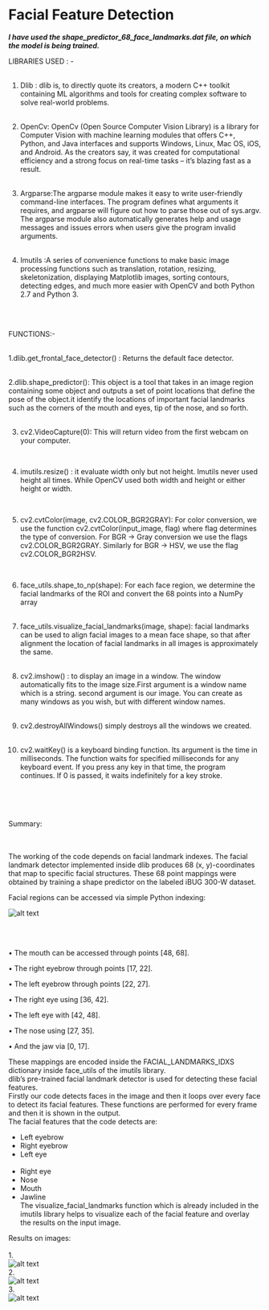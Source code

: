 # Facial Feature Detection

***I have used the shape_predictor_68_face_landmarks.dat file, on which the model is being trained.***

LIBRARIES USED : -<br /><br />
1.	Dlib :  dlib is, to directly quote its creators, a modern C++ toolkit containing ML algorithms and tools for creating complex software to solve real-world problems.<br /><br />

2.	OpenCv: OpenCv (Open Source Computer Vision Library) is a library for Computer Vision with machine learning modules that offers C++, Python, and Java interfaces and supports Windows, Linux, Mac OS, iOS, and Android. As the creators say, it was created for computational efficiency and a strong focus on real-time tasks – it’s blazing fast as a result.<br /><br />

3. Argparse:The argparse module makes it easy to write user-friendly command-line interfaces. The program defines what arguments it requires, and argparse will figure out how to parse those out of sys.argv. The argparse module also automatically generates help and usage messages and issues errors when users give the program invalid arguments.<br /><br />

4. Imutils :A series of convenience functions to make basic image processing functions such as translation, rotation, resizing, skeletonization, displaying Matplotlib images, sorting contours, detecting edges, and much more easier with OpenCV and both Python 2.7 and Python 3.<br /><br />
<br />

FUNCTIONS:- <br />
<br />

1.dlib.get_frontal_face_detector() : Returns the default face detector.<br />
<br />

2.dlib.shape_predictor(): This object is a tool that takes in an image region containing some object and outputs a set of point locations that define the pose of the object.it identify the locations of important facial landmarks such as the corners of the mouth and eyes, tip of the nose, and so forth.<br />
<br />

3. cv2.VideoCapture(0): This will return video from the first webcam on your computer.<br />
<br />

4. imutils.resize() : it evaluate width only but not height. Imutils never used height all times. While OpenCV used both width and height or either height or width. <br />
<br />

5. cv2.cvtColor(image, cv2.COLOR_BGR2GRAY): For color conversion, we use the function cv2.cvtColor(input_image, flag) where flag determines the type of conversion. For BGR -> Gray conversion we use the flags cv2.COLOR_BGR2GRAY. Similarly for BGR -> HSV, we use the flag cv2.COLOR_BGR2HSV.<br />
<br />

6. face_utils.shape_to_np(shape): For each face region, we determine the facial landmarks of the ROI and convert the 68 points into a NumPy array<br /><br />

7. face_utils.visualize_facial_landmarks(image, shape): facial landmarks can be used to align facial images to a mean face shape, so that after alignment the location of facial landmarks in all images is approximately the same.<br /><br />

8. cv2.imshow() :  to display an image in a window. The window automatically fits to the image size.First argument is a window name which is a string. second argument is our image. You can create as many windows as you wish, but with different window names.<br /><br />

9. cv2.destroyAllWindows() simply destroys all the windows we created.<br /><br />

10. cv2.waitKey() is a keyboard binding function. Its argument is the time in milliseconds. The function waits for specified milliseconds for any keyboard event. If you press any key in that time, the program continues. If 0 is passed, it waits indefinitely for a key stroke.<br />
<br />
<br /><br />


Summary: <br /><br />
<br />

The working of the code depends on facial landmark indexes. The facial landmark detector implemented inside dlib produces 68 (x, y)-coordinates that map to specific facial structures. These 68 point mappings were obtained by training a shape predictor on the labeled iBUG 300-W dataset.<br />

Facial regions can be accessed via simple Python indexing:<br />

![alt text](https://github.com/PranavBansal04/Facial-Feature-Detection/blob/master/face.PNG)

<br />
<br />

•	The mouth can be accessed through points [48, 68].<br />

•	The right eyebrow through points [17, 22].<br />

•	The left eyebrow through points [22, 27].<br />

•	The right eye using [36, 42].<br />

•	The left eye with [42, 48].<br />

•	The nose using [27, 35].<br />

•	And the jaw via [0, 17].<br />


These mappings are encoded inside the FACIAL_LANDMARKS_IDXS  dictionary inside face_utils of the imutils library.<br />
dlib’s pre-trained facial landmark detector is used for detecting these facial features. <br />
Firstly our code detects faces in the image and then it loops over every face to detect its facial features. These functions are performed for every frame and then it is shown in the output.<br /> 
The facial features that the code detects are:<br />
-	Left eyebrow<br />
-	Right eyebrow<br />
-	Left eye<br /><br />
-	Right eye<br />
-	Nose<br />
-	Mouth<br />
-	Jawline<br />
The visualize_facial_landmarks function which is already included in the imutils library helps to visualize each of the facial feature and overlay the results on the input image. <br />



Results on images:<br /><br />
1.<br />
![alt text](https://github.com/PranavBansal04/Facial-Feature-Detection/blob/master/sample1.jpeg)
<br />
2.<br />
![alt text](https://github.com/PranavBansal04/Facial-Feature-Detection/blob/master/sample2.jpeg)
<br />
3.<br />
![alt text](https://github.com/PranavBansal04/Facial-Feature-Detection/blob/master/sample3.jpeg)
